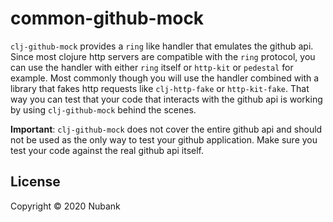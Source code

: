 # common-github-mock

`clj-github-mock` provides a `ring` like handler that emulates the github api.
Since most clojure http servers are compatible with the `ring` protocol,
you can use the handler with either `ring` itself or `http-kit` or `pedestal` for example.
Most commonly though you will use the handler combined with a library that fakes http requests
like `clj-http-fake` or `http-kit-fake`. That way you can test that your code that interacts
with the github api is working by using `clj-github-mock` behind the scenes.

**Important**: `clj-github-mock` does not cover the entire github api and should not
be used as the only way to test your github application. Make sure you test your code
against the real github api itself.

## License

Copyright © 2020 Nubank
